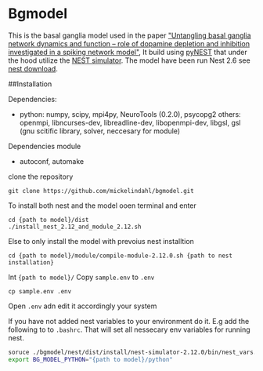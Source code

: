 # Bgmodel
This is the basal ganglia model used in the paper 
["Untangling basal ganglia network dynamics and function – role of dopamine depletion and inhibition investigated in a spiking network model"](http://eneuro.org/content/early/2016/12/22/ENEURO.0156-16.2016.article-info),
It build using [pyNEST](http://www.nest-simulator.org/introduction-to-pynest/) that under the 
hood utilize the [NEST simulator](http://www.nest-simulator.org/). The model have been run Nest 2.6 see [nest download](http://www.nest-simulator.org/download/).

##Installation

Dependencies:
* python: numpy, scipy, mpi4py, NeuroTools (0.2.0), psycopg2
others: openmpi, libncurses-dev, libreadline-dev, libopenmpi-dev, libgsl, gsl (gnu scitific library, solver, neccesary for module) 

Dependencies module
* autoconf, automake


clone the repository

```
git clone https://github.com/mickelindahl/bgmodel.git
```

To install both nest and the model ooen terminal and enter 
```
cd {path to model}/dist
./install_nest_2.12_and_module_2.12.sh
```

Else to only install the model with prevoius nest installtion
```
cd {path to model}/module/compile-module-2.12.0.sh {path to nest installation}
```
Int `{path to model}/` Copy `sample.env` to `.env`
```
cp sample.env .env
```
Open `.env` adn edit it accordingly your system

If you have not added nest variables to your 
environment do it. E.g add the following to
 to `.bashrc`. That will set all nessecary env variables for
 running nest.

```sh
soruce ./bgmodel/nest/dist/install/nest-simulator-2.12.0/bin/nest_vars.sh
export BG_MODEL_PYTHON="{path to model}/python"
```

















